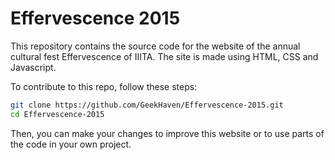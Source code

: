 # Effervescence 2015
This repository contains the source code for the website of the annual cultural fest Effervescence of IIITA.
The site is made using HTML, CSS and Javascript.

To contribute to this repo, follow these steps:


``` sh
git clone https://github.com/GeekHaven/Effervescence-2015.git
cd Effervescence-2015
```

Then, you can make your changes to improve this website or to use parts of the code in your own project.
